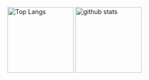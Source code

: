 <p align="left"> 
  <img alt="Top Langs" height="150px" src="https://github-readme-stats.vercel.app/api/top-langs/?username=psyashes&layout=compact&show_icons=true&theme=vision-friendly-dark" />
  <img alt="github stats" height="150px" src="https://github-readme-stats.vercel.app/api?username=psyashes&theme=vision-friendly-dark&show_icons=ture" />
</p>
